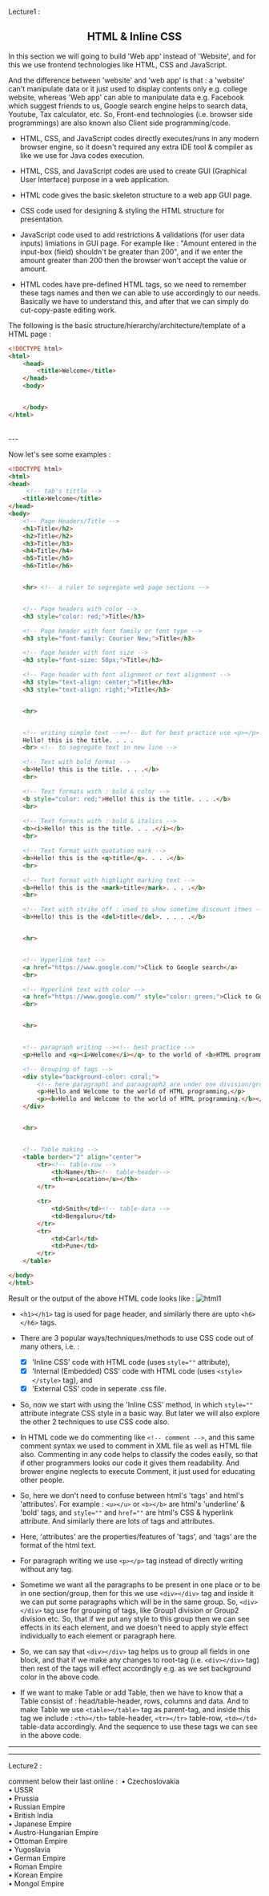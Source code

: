 Lecture1 :

<h2 align="center">HTML & Inline CSS</h2>


In this section we will going to build 'Web app' instead of 'Website', and for this we use frontend technologies like HTML, CSS and JavaScript.  

And the difference between 'website' and 'web app' is that : a 'website' can't manipulate data or it just used to display contents only e.g. college website, whereas 'Web app' can able to manipulate data e.g. Facebook which suggest friends to us, Google search engine helps to search data, Youtube, Tax calculator, etc. So, Front-end technologies (i.e. browser side programmings) are also known also Client side programming/code. 

- HTML, CSS, and JavaScript codes directly executes/runs in any modern browser engine, so it doesn't required any extra IDE tool & compiler as like we use for Java codes execution.  

- HTML, CSS, and JavaScript codes are used to create GUI (Graphical User Interface) purpose in a web application.

- HTML code gives the basic skeleton structure to a web app GUI page.

- CSS code used for designing & styling the HTML structure for presentation.

- JavaScript code used to add restrictions & validations (for user data inputs) limiations in GUI page. For example like : "Amount entered in the input-box (field) shouldn't be greater than 200", and if we enter the amount greater than 200 then the browser won't accept the value or amount. 

- HTML codes have pre-defined HTML tags, so we need to remember these tags names and then we can able to use accordingly to our needs. Basically we have to understand this, and after that we can simply do cut-copy-paste editing work.  

The following is the basic structure/hierarchy/architecture/template of a HTML page :
```html
<!DOCTYPE html>
<html>
    <head>
        <title>Welcome</title>
    </head>
    <body>


    </body>
</html>
```


<br>
---
<br>



Now let's see some examples : 
```html
<!DOCTYPE html>
<html>
<head>
     <!-- tab's tittle -->
    <title>Welcome</title>
</head>
<body>
    <!-- Page Headers/Title -->
    <h1>Title</h2>
    <h2>Title</h2>
    <h3>Title</h3>
    <h4>Title</h4>
    <h5>Title</h5>
    <h6>Title</h6>


    <hr> <!-- a ruler to segregate web page sections -->


    <!-- Page headers with color -->
    <h3 style="color: red;">Title</h3>

    <!-- Page header with font family or font type -->
    <h3 style="font-family: Courier New;">Title</h3>

    <!-- Page header with font size -->
    <h3 style="font-size: 50px;">Title</h3>

    <!-- Page header with font alignment or text alignment -->
    <h3 style="text-align: center;">Title</h3>
    <h3 style="text-align: right;">Title</h3>


    <hr>


    <!-- writing simple text --><!-- But for best practice use <p></p> tag -->
    Hello! this is the title. . . .
    <br> <!-- to segregate text in new line -->

    <!-- Text with bold format -->
    <b>Hello! this is the title. . . .</b>
    <br>

    <!-- Text formats with : bold & color -->
    <b style="color: red;">Hello! this is the title. . . .</b>
    <br>
    
    <!-- Text formats with : bold & italics -->
    <b><i>Hello! this is the title. . . .</i></b>
    <br>

    <!-- Text format with quotation mark -->
    <b>Hello! this is the <q>title</q>. . . .</b>
    <br>

    <!-- Text format with highlight marking text -->
    <b>Hello! this is the <mark>title</mark>. . . .</b>
    <br>

    <!-- Text with strike off : used to show sometime discount itmes -->
    <b>Hello! this is the <del>title</del>. . . . .</b>


    <hr>


    <!-- Hyperlink text -->
    <a href="https://www.google.com/">Click to Google search</a>
    <br>

    <!-- Hyperlink text with color -->
    <a href="https://www.google.com/" style="color: green;">Click to Google search</a>
    <br>


    <hr>


    <!-- paragraph writing --><!-- best practice -->
    <p>Hello and <q><i>Welcome</i></q> to the world of <b>HTML programming</b>.</p>

    <!-- Grouping of tags -->
    <div style="background-color: coral;">
        <!-- here paragraph1 and paraagraph2 are under one division/group/section -->
        <p>Hello and Welcome to the world of HTML programming.</p>
        <p><b>Hello and Welcome to the world of HTML programming.</b></p>
    </div>


    <hr>


    <!-- Table making -->
    <table border="2" align="center">
        <tr><!-- table-row -->
            <th>Name</th><!-- table-header-->
            <th><u>Location</u></th>
        </tr>

        <tr>
            <td>Smith</td><!-- table-data -->
            <td>Bengaluru</td>
        </tr>
        <tr>
            <td>Carl</td>
            <td>Pune</td>
        </tr>
    </table>

</body>
</html>
```

Result or the output of the above HTML code looks like :
![html1](html-assets/html1.jpg "output")


- `<h1></h1>` tag is used for page header, and similarly there are upto `<h6></h6>` tags.
- There are 3 popular ways/techniques/methods to use CSS code out of many others, i.e. :
    - [x] 'Inline CSS' code with HTML code (uses `style=""` attribute),
    - [x] 'Internal (Embedded) CSS' code with HTML code (uses `<style></style>` tag), and
    - [x] 'External CSS' code in seperate .css file.  

- So, now we start with using the 'Inline CSS' method, in which `style=""` attribute integrate CSS style in a basic way. But later we will also explore the other 2 techniques to use CSS code also. 

- In HTML code we do commenting like `<!-- comment -->`, and this same comment syntax we used to comment in XML file as well as HTML file also. Commenting in any code helps to classify the codes easily, so that if other programmers looks our code it gives them readability. And brower engine neglects to execute Comment, it just used for educating other people.

- So, here we don't need to confuse between html's 'tags' and html's 'attributes'. For example : `<u></u>` or `<b></b>` are html's 'underline' & 'bold' tags, and `style=""` and `href=""` are html's CSS & hyperlink attribute. And similarly there are lots of tags and attributes.

- Here, 'attributes' are the properties/features of 'tags', and 'tags' are the format of the html text.

- For paragraph writing we use `<p></p>` tag instead of directly writing without any tag.

- Sometime we want all the paragraphs to be present in one place or to be in one section/group, then for this we use `<div></div>` tag and inside it we can put some paragraphs which will be in the same group. So, `<div></div>` tag use for grouping of tags, like Group1 division or Group2 division etc. So, that if we put any style to this group then we can see effects in its each element, and we doesn't need to apply style effect individually to each element or paragraph here.

- So, we can say that `<div></div>` tag helps us to group all fields in one block, and that if we make any changes to root-tag (i.e. `<div></div>` tag) then rest of the tags will effect accordingly e.g. as we set background color in the above code.

- If we want to make Table or add Table, then we have to know that a Table consist of : head/table-header, rows, columns and data. And to make Table we use `<table></table>` tag as parent-tag, and inside this tag we include : `<th></th>` table-header, `<tr></tr>` table-row, `<td></td>` table-data accordingly. And the sequence to use these tags we can see in the above code.




---
---
Lecture2 :




comment below their last online : 
• Czechoslovakia  
• USSR  
• Prussia  
• Russian Empire  
• British India  
• Japanese Empire  
• Austro-Hungarian Empire  
• Ottoman Empire  
• Yugoslavia  
• German Empire  
• Roman Empire  
• Korean Empire  
• Mongol Empire  



